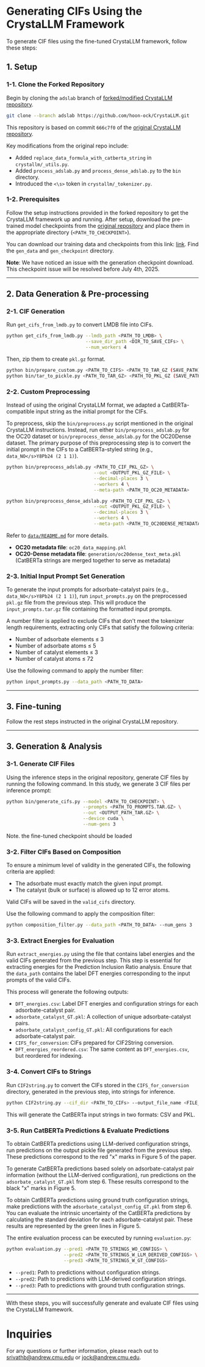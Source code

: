 # Generating CIFs Using the CrystaLLM Framework

To generate CIF files using the fine-tuned CrystaLLM framework, follow these steps:

## 1. **Setup**

### 1-1. **Clone the Forked Repository**  
   Begin by cloning the `adslab` branch of [forked/modified CrystaLLM repository](https://github.com/hoon-ock/CrystaLLM/tree/adslab).

   ```bash
   git clone --branch adslab https://github.com/hoon-ock/CrystaLLM.git
   ```

   This repository is based on commit `666c7f0` of the [original CrystaLLM repository](https://github.com/lantunes/CrystaLLM/tree/main).

   Key modifications from the original repo include:
   - Added `replace_data_formula_with_catberta_string` in `crystallm/_utils.py`.
   - Added `process_adslab.py` and `process_dense_adslab.py` to the `bin` directory.
   - Introduced the `<\s>` token in `crystallm/_tokenizer.py`.

### 1-2. **Prerequisites**
   Follow the setup instructions provided in the forked repository to get the CrystaLLM framework up and running. After setup, download the pre-trained model checkpoints from the [original repository](https://github.com/lantunes/CrystaLLM) and place them in the appropriate directory (`<PATH_TO_CHECKPOINT>`).

   You can download our training data and checkpoints from this link: [link](https://doi.org/10.6084/m9.figshare.27208356.v2). Find the `gen_data` and `gen_checkpoint` directory.

   **Note**: We have noticed an issue with the generation checkpoint download. This checkpoint issue will be resolved before July 4th, 2025.

---

## 2. **Data Generation & Pre-processing** 

### 2-1. **CIF Generation**
   Run `get_cifs_from_lmdb.py` to convert LMDB file into CIFs.
   
   ```bash
   python get_cifs_from_lmdb.py --lmdb_path <PATH_TO_LMDB> \
                                --save_dir_path <DIR_TO_SAVE_CIFs> \
                                --num_workers 4
   ```

   Then, zip them to create `pkl.gz` format.

   ```bash
   python bin/prepare_custom.py <PATH_TO_CIFS> <PATH_TO_TAR_GZ (SAVE_PATH)>
   python bin/tar_to_pickle.py <PATH_TO_TAR_GZ> <PATH_TO_PKL_GZ (SAVE_PATH)>
   ```

### 2-2. **Custom Preprocessing**
   Instead of using the original CrystaLLM format, we adapted a CatBERTa-compatible input string as the initial prompt for the CIFs.

   To preprocess, skip the `bin/preprocess.py` script mentioned in the original CrystaLLM instructions. Instead, run either `bin/preprocess_adslab.py` for the OC20 dataset or `bin/preprocess_dense_adslab.py` for the OC20Dense dataset. The primary purpose of this preprocessing step is to convert the initial prompt in the CIFs to a CatBERTa-styled string (e.g., `data_NO</s>Y8Pb24 (2 1 1)`).

   ```bash
   python bin/preprocess_adslab.py <PATH_TO_CIF_PKL_GZ> \
                                   --out <OUTPUT_PKL_GZ_FILE> \
                                   --decimal-places 3 \
                                   --workers 4 \
                                   --meta-path <PATH_TO_OC20_METADATA>
   ```

   ```bash
   python bin/preprocess_dense_adslab.py <PATH_TO_CIF_PKL_GZ> \
                                   --out <OUTPUT_PKL_GZ_FILE> \
                                   --decimal-places 3 \
                                   --workers 4 \
                                   --meta-path <PATH_TO_OC20DENSE_METADATA>
   ```

   Refer to [`data/README.md`](../data/README.md) for more details.
   - **OC20 metadata file**: `oc20_data_mapping.pkl`
   - **OC20-Dense metadata file**: `generation/oc20dense_text_meta.pkl` (CatBERTa strings are merged together to serve as metadata)

### 2-3. **Initial Input Prompt Set Generation**
   To generate the input prompts for adsorbate-catalyst pairs (e.g., `data_NO</s>Y8Pb24 (2 1 1)`), run `input_prompts.py` on the preprocessed `pkl.gz` file from the previous step. This will produce the `input_prompts.tar.gz` file containing the formatted input prompts.

   A number filter is applied to exclude CIFs that don't meet the tokenizer length requirements, extracting only CIFs that satisfy the following criteria:
   - Number of adsorbate elements ≤ 3
   - Number of adsorbate atoms ≤ 5
   - Number of catalyst elements ≤ 3
   - Number of catalyst atoms ≤ 72

   Use the following command to apply the number filter:
   
   ```bash
   python input_prompts.py --data_path <PATH_TO_DATA>
   ```

---

## 3. **Fine-tuning**
   Follow the rest steps instructed in the original CrystaLLM repository.
   

---

## 3. **Generation & Analysis**
### 3-1. **Generate CIF Files**  
   Using the inference steps in the original repository, generate CIF files by running the following command. In this study, we generate 3 CIF files per inference prompt:

   ```bash
   python bin/generate_cifs.py --model <PATH_TO_CHECKPOINT> \
                               --prompts <PATH_TO_PROMPTS.TAR.GZ> \
                               --out <OUTPUT_PATH_TAR.GZ> \
                               --device cuda \
                               --num-gens 3
   ```

   Note. the fine-tuned checkpoint should be loaded

### 3-2. **Filter CIFs Based on Composition**  
   To ensure a minimum level of validity in the generated CIFs, the following criteria are applied:
   - The adsorbate must exactly match the given input prompt.
   - The catalyst (bulk or surface) is allowed up to 12 error atoms.

   Valid CIFs will be saved in the `valid_cifs` directory.

   Use the following command to apply the composition filter:

   ```bash
   python composition_filter.py --data_path <PATH_TO_DATA> --num_gens 3
   ```

### 3-3. **Extract Energies for Evaluation**  
   Run `extract_energies.py` using the file that contains label energies and the valid CIFs generated from the previous step. This step is essential for extracting energies for the Prediction Inclusion Ratio analysis. Ensure that the `data_path` contains the label DFT energies corresponding to the input prompts of the valid CIFs.

   This process will generate the following outputs:  
   - `DFT_energies.csv`: Label DFT energies and configuration strings for each adsorbate-catalyst pair.
   - `adsorbate_catalyst_GT.pkl`: A collection of unique adsorbate-catalyst pairs.
   - `adsorbate_catalyst_config_GT.pkl`: All configurations for each adsorbate-catalyst pair.
   - `CIFS_for_conversion`: CIFs prepared for CIF2String conversion.
   - `DFT_energies_reordered.csv`: The same content as `DFT_energies.csv`, but reordered for indexing.

### 3-4. **Convert CIFs to Strings**  
   Run `CIF2string.py` to convert the CIFs stored in the `CIFS_for_conversion` directory, generated in the previous step, into strings for inference.

   ```bash
   python CIF2string.py --cif_dir <PATH_TO_CIFs> --output_file_name <FILE_NAME>
   ```
   This will generate the CatBERTa input strings in two formats: CSV and PKL.

### 3-5. **Run CatBERTa Predictions & Evaluate Predictions**  
   To obtain CatBERTa predictions using LLM-derived configuration strings, run predictions on the output pickle file generated from the previous step. These predictions correspond to the red "x" marks in Figure 5 of the paper.

   To generate CatBERTa predictions based solely on adsorbate-catalyst pair information (without the LLM-derived configuration), run predictions on the `adsorbate_catalyst_GT.pkl` from step 6. These results correspond to the black "x" marks in Figure 5.

   To obtain CatBERTa predictions using ground truth configuration strings, make predictions with the `adsorbate_catalyst_config_GT.pkl` from step 6. You can evaluate the intrinsic uncertainty of the CatBERTa predictions by calculating the standard deviation for each adsorbate-catalyst pair. These results are represented by the green lines in Figure 5.

   The entire evaluation process can be executed by running `evaluation.py`:

   ```bash
   python evaluation.py --pred1 <PATH_TO_STRINGS_WO_CONFIGS> \
                        --pred2 <PATH_TO_STRINGS_W_LLM_DERIVED_CONFIGS> \
                        --pred3 <PATH_TO_STRINGS_W_GT_CONFIGS>
   ```
   - `--pred1`: Path to predictions without configuration strings.
   - `--pred2`: Path to predictions with LLM-derived configuration strings.
   - `--pred3`: Path to predictions with ground truth configuration strings.  

---

With these steps, you will successfully generate and evaluate CIF files using the CrystaLLM framework.

# Inquiries

For any questions or further information, please reach out to [srivathb@andrew.cmu.edu](mailto:srivathb@andrew.cmu.edu) or [jock@andrew.cmu.edu](mailto:jock@andrew.cmu.edu).
